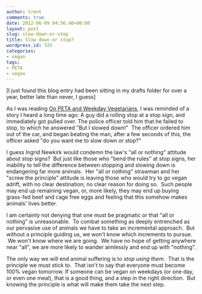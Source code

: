 ```yaml
---
author: trent
comments: true
date: 2012-06-09 04:56:40+00:00
layout: post
slug: slow-down-or-stop
title: Slow down or stop?
wordpress_id: 325
categories:
- vegan
tags:
- PETA
- vegan
---
```


[I just found this blog entry had been sitting in my drafts folder for over a year, better late than never, I guess]

As I was reading [On PETA and Weekday Vegetarians](http://vegan.fm/blog/2011/02/on-peta-and-weekday-vegetarians/), I was reminded of a story I heard a long time ago: A guy did a rolling stop at a stop sign, and immediately got pulled over. The police officer told him that he failed to stop, to which he answered "But I slowed down!"  The officer ordered him out of the car, and began beating the man, after a few seconds of this, the officer asked "do you want me to slow down or stop?"

I guess Ingrid Newkirk would condemn the law's "all or nothing" attitude about stop signs?  But just like those who "bend the rules" at stop signs, her inability to tell the difference between stopping and slowing down is endangering far more animals.  Her "all or nothing" strawman and her "screw the principle" attitude is leaving those who would try to go vegan adrift, with no clear destination; no clear reason for doing so.  Such people may end up remaining vegan, or, more likely, they may end up buying grass-fed beef and cage free eggs and feeling that this somehow makes animals' lives better.

I am certainly not denying that one must be pragmatic or that "all or nothing" is unreasonable.  To combat something as deeply entrenched as our pervasive use of animals we have to take an incremental approach.  But without a principle guiding us, we won't know which increments to pursue.  We won't know where we are going.  We have no hope of getting anywhere near "all", we are more likely to wander aimlessly and end up with "nothing".

The only way we will end animal suffering is to _stop using them_.  That is the principle we must stick to.  That isn't to say that everyone must become 100% vegan tomorrow. If someone can be vegan on weekdays (or one day, or even one meal), that is a good thing, and a step in the right direction.  But knowing the principle is what will make them take the next step.
